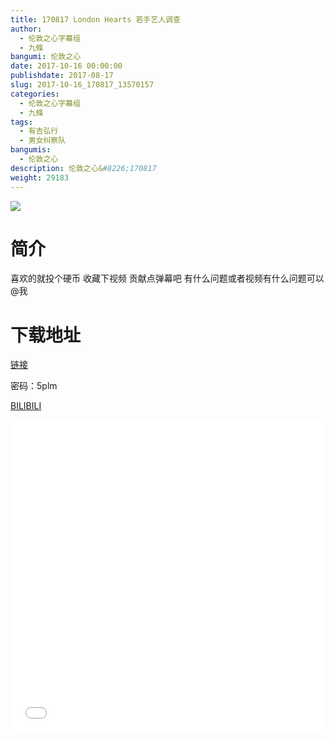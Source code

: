 ```yaml
---
title: 170817 London Hearts 若手艺人调查
author: 
  - 伦敦之心字幕组
  - 九條
bangumi: 伦敦之心
date: 2017-10-16 00:00:00
publishdate: 2017-08-17
slug: 2017-10-16_170817_13570157
categories: 
  - 伦敦之心字幕组
  - 九條
tags: 
  - 有吉弘行
  - 男女纠察队
bangumis: 
  - 伦敦之心
description: 伦敦之心&#8226;170817
weight: 29183
---
```


![](https://i.imgur.com/vgD5pGx.jpg)

# 简介  

喜欢的就投个硬币 收藏下视频 贡献点弹幕吧 有什么问题或者视频有什么问题可以@我


# 下载地址

<a href="http://pan.baidu.com/s/1o8BPgGM" target="_blank">链接</a>

密码：5plm

[BILIBILI](https://www.bilibili.com/video/av13570157/)


<div class="vcontainer">  <iframe class='video' src="//www.bilibili.com/html/html5player.html?cid=22210659&aid=13570157" width="100%" height="500" frameborder="0" allowfullscreen="allowfullscreen"></iframe></div>
